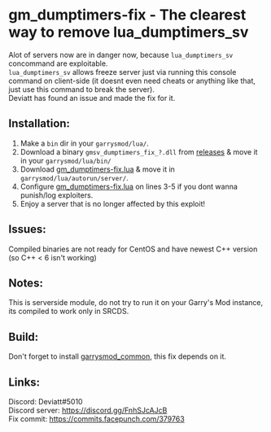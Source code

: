 # gm_dumptimers-fix - The clearest way to remove lua_dumptimers_sv
Alot of servers now are in danger now, because `lua_dumptimers_sv` concommand are exploitable.  
`lua_dumptimers_sv` allows freeze server just via running this console command on client-side (it doesnt even need cheats or anything like that, just use this command to break the server).  
Deviatt has found an issue and made the fix for it.

## Installation:
1. Make a `bin` dir in your `garrysmod/lua/`.
2. Download a binary `gmsv_dumptimers_fix_?.dll` from [releases](https://github.com/Deviatt/gm_dumptimers-fix/releases) & move it in your `garrysmod/lua/bin/`
3. Download [gm_dumptimers-fix.lua](https://github.com/Deviatt/gm_dumptimers-fix/blob/main/garrysmod/lua/autorun/server/gm_dumptimers-fix.lua) & move it in `garrysmod/lua/autorun/server/`.
4. Configure [gm_dumptimers-fix.lua](https://github.com/Deviatt/gm_dumptimers-fix/blob/main/garrysmod/lua/autorun/server/gm_dumptimers-fix.lua) on lines 3-5 if you dont wanna punish/log exploiters.
5. Enjoy a server that is no longer affected by this exploit!

## Issues:
Compiled binaries are not ready for CentOS and have newest C++ version (so C++ < 6 isn't working)

## Notes:
This is serverside module, do not try to run it on your Garry's Mod instance, its compiled to work only in SRCDS.

## Build:
Don't forget to install [garrysmod_common](https://github.com/danielga/garrysmod_common), this fix depends on it.

## Links:
Discord: Deviatt#5010  
Discord server: https://discord.gg/FnhSJcAJcB  
Fix commit: https://commits.facepunch.com/379763
